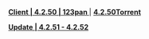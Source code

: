 **[Client | 4.2.50 | 123pan ](https://www.123pan.com/s/HoqUVv-m8SBA.html)** | **[4.2.50Torrent](https://1drv.ms/u/s!AgOdXGdmrAN9gVBTN4_trcZhe1sI)**

**[Update | 4.2.51 - 4.2.52](https://osbetadownload.yuanshen.com/client_app/beta_update/private/hk4e_global/66/game_4.2.51_4.2.52_hdiff_bu14RQ2HtTc8BZv5.zip)**